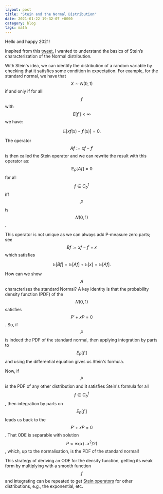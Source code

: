 ```yaml
---
layout: post 
title: "Stein and the Normal Distribution"
date: 2021-01-22 19-32-07 +0000
category: blog
tags: math
---
```


Hello and happy 2021!

Inspired from this
[tweet](https://twitter.com/docmilanfar/status/1312936010393640961?s=20), I
wanted to understand the basics of Stein’s characterization of the Normal
distribution.

With Stein's idea, we can identify the distribution of a random variable by
checking that it satisfies some condition in expectation. For example, for the
standard normal, we have that $$X\sim N(0,1)$$ if and only if for all $$f$$ with
$$E[f']<\infty$$ we have:

$$\mathbb{E}[xf(x)-f'(x)]=0.$$

The operator $$Af:=xf-f'$$ is then called the Stein operator and we can rewrite
the result with this operator as: $$\mathbb{E}_{P}[Af]=0$$ for all $$f\in C^1_b$$ iff
$$P$$ is $$N(0,1)$$.

This operator is not unique as we can always add P-measure zero parts; see
$$Bf:=xf-f'+x$$ which satisfies

$$\mathbb{E}[Bf]=\mathbb{E}[Af]+\mathbb{E}[x]=\mathbb{E}[Af].$$

How can we show $$A$$ characterises the standard Normal? A key identity is that
the probability density function (PDF) of the $$N(0,1)$$ satisfies $$P'+xP=0$$. So,
if $$P$$ is indeed the PDF of the standard normal, then applying integration by
parts to $$E_{P}[f']$$ and using the differential equation gives us Stein's
formula.

Now, if $$P$$ is the PDF of any other distribution and it satisfies Stein's
formula for all $$f\in C^1_b$$, then integration by parts on $$E_{P}[f']$$ leads us
back to the $$P'+xP=0$$. That ODE is separable with solution $$P\propto
\exp(-x^2/2)$$, which, up to the normalisation, is the PDF of the standard
normal!

This strategy of deriving an ODE for the density function, getting its weak form
by multiplying with a smooth function $$f$$ and integrating can be repeated to get
[Stein
operators](https://en.wikipedia.org/wiki/Stein%27s_method#The_Stein_operator)
for other distributions, e.g., the exponential, etc.
